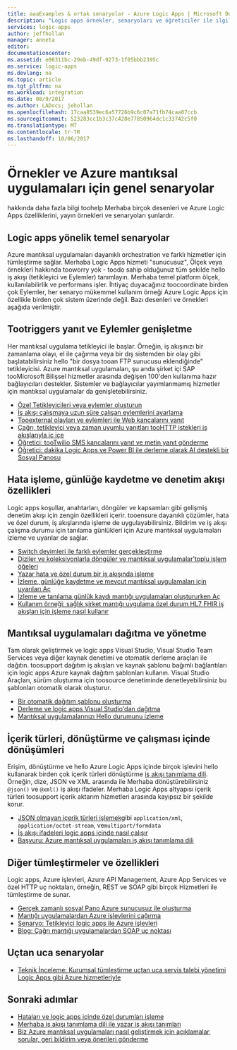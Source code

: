 ```yaml
---
title: aaaExamples & ortak senaryolar - Azure Logic Apps | Microsoft Docs
description: "Logic apps örnekler, senaryoları ve öğreticiler ile ilgili daha fazla bilgi edinin"
services: logic-apps
author: jeffhollan
manager: anneta
editor: 
documentationcenter: 
ms.assetid: e06311bc-29eb-49df-9273-1f05bbb2395c
ms.service: logic-apps
ms.devlang: na
ms.topic: article
ms.tgt_pltfrm: na
ms.workload: integration
ms.date: 08/9/2017
ms.author: LADocs; jehollan
ms.openlocfilehash: 17caa8539ec6a57726b9c6c07a71fb74caa07ccb
ms.sourcegitcommit: 523283cc1b3c37c428e77850964dc1c33742c5f0
ms.translationtype: MT
ms.contentlocale: tr-TR
ms.lasthandoff: 10/06/2017
---
```

# <a name="examples-and-common-scenarios-for-azure-logic-apps"></a>Örnekler ve Azure mantıksal uygulamaları için genel senaryolar

hakkında daha fazla bilgi toohelp Merhaba birçok desenleri ve Azure Logic Apps özelliklerini, yayın örnekleri ve senaryoları şunlardır.

## <a name="key-scenarios-for-logic-apps"></a>Logic apps yönelik temel senaryolar

Azure mantıksal uygulamaları dayanıklı orchestration ve farklı hizmetler için tümleştirme sağlar. Merhaba Logic Apps hizmeti "sunucusuz", Ölçek veya örnekleri hakkında tooworry yok - toodo sahip olduğunuz tüm şekilde hello iş akışı (tetikleyici ve Eylemler) tanımlayın. Merhaba temel platform ölçek, kullanılabilirlik ve performans işler. İhtiyaç duyacağınız toocoordinate birden çok Eylemler, her senaryo mükemmel kullanım örneği Azure Logic Apps için özellikle birden çok sistem üzerinde değil. Bazı desenleri ve örnekleri aşağıda verilmiştir.

## <a name="respond-tootriggers-and-extend-actions"></a>Tootriggers yanıt ve Eylemler genişletme

Her mantıksal uygulama tetikleyici ile başlar. Örneğin, iş akışınızı bir zamanlama olayı, el ile çağırma veya bir dış sistemden bir olay gibi başlatabilirsiniz hello "bir dosya tooan FTP sunucusu eklendiğinde" tetikleyicisi. Azure mantıksal uygulamaları, şu anda şirket içi SAP tooMicrosoft Bilişsel hizmetler arasında değişen 100'den kullanıma hazır bağlayıcıları destekler. Sistemler ve bağlayıcılar yayımlanmamış hizmetler için mantıksal uygulamalar da genişletebilirsiniz.

* [Özel Tetikleyicileri veya eylemler oluşturun](../logic-apps/logic-apps-create-api-app.md)
* [İş akışı çalışmaya uzun süre çalışan eylemlerini ayarlama](../logic-apps/logic-apps-create-api-app.md)
* [Tooexternal olayları ve eylemleri ile Web kancalarını yanıt](../logic-apps/logic-apps-create-api-app.md)
* [Çağrı, tetikleyici veya zaman uyumlu yanıtları tooHTTP istekleri iş akışlarıyla iç içe](../logic-apps/logic-apps-http-endpoint.md)
* [Öğretici: tooTwilio SMS kancalarını yanıt ve metin yanıt gönderme](https://channel9.msdn.com/Blogs/Windows-Azure/Azure-Logic-Apps-Walkthrough-Webhook-Functions-and-an-SMS-Bot)
* [Öğretici: dakika Logic Apps ve Power BI ile derleme olarak AI destekli bir Sosyal Panosu](http://aka.ms/logicappsdemo)

## <a name="error-handling-logging-and-control-flow-capabilities"></a>Hata işleme, günlüğe kaydetme ve denetim akışı özellikleri

Logic apps koşullar, anahtarları, döngüler ve kapsamları gibi gelişmiş denetim akışı için zengin özellikleri içerir. tooensure dayanıklı çözümler, hata ve özel durum, iş akışlarında işleme de uygulayabilirsiniz. Bildirim ve iş akışı çalışma durumu için tanılama günlükleri için Azure mantıksal uygulamaları izleme ve uyarılar de sağlar.

* [Switch deyimleri ile farklı eylemler gerçekleştirme](../logic-apps/logic-apps-switch-case.md)
* [Diziler ve koleksiyonlarla döngüler ve mantıksal uygulamalar'toplu işlem öğeleri](../logic-apps/logic-apps-loops-and-scopes.md)
* [Yazar hata ve özel durum bir iş akışında işleme](../logic-apps/logic-apps-exception-handling.md)
* [İzleme, günlüğe kaydetme ve mevcut mantıksal uygulamaları için uyarıları Aç](../logic-apps/logic-apps-monitor-your-logic-apps.md)
* [İzleme ve tanılama günlük kaydı mantığı uygulamaları oluştururken Aç](../logic-apps/logic-apps-monitor-your-logic-apps-oms.md)
* [Kullanım örneği: sağlık şirket mantığı uygulama özel durum HL7 FHIR iş akışları için işleme nasıl kullanır](../logic-apps/logic-apps-scenario-error-and-exception-handling.md)

## <a name="deploy-and-manage-logic-apps"></a>Mantıksal uygulamaları dağıtma ve yönetme

Tam olarak geliştirmek ve logic apps Visual Studio, Visual Studio Team Services veya diğer kaynak denetimi ve otomatik derleme araçları ile dağıtın. toosupport dağıtım iş akışları ve kaynak şablonu bağımlı bağlantıları için logic apps Azure kaynak dağıtım şablonları kullanın. Visual Studio Araçları, sürüm oluşturma için toosource denetiminde denetleyebilirsiniz bu şablonları otomatik olarak oluşturur.

* [Bir otomatik dağıtım şablonu oluşturma](../logic-apps/logic-apps-create-deploy-template.md)
* [Derleme ve logic apps Visual Studio'dan dağıtma](../logic-apps/logic-apps-deploy-from-vs.md)
* [Mantıksal uygulamalarınızı Hello durumunu izleme](../logic-apps/logic-apps-monitor-your-logic-apps.md)

## <a name="content-types-conversions-and-transformations-within-a-run"></a>İçerik türleri, dönüştürme ve çalışması içinde dönüşümleri

Erişim, dönüştürme ve hello Azure Logic Apps içinde birçok işlevini hello kullanarak birden çok içerik türleri dönüştürme [iş akışı tanımlama dili](http://aka.ms/logicappsdocs). Örneğin, dize, JSON ve XML arasında ile Merhaba dönüştürebilirsiniz `@json()` ve `@xml()` iş akışı ifadeler. Merhaba Logic Apps altyapısı içerik türleri toosupport içerik aktarım hizmetleri arasında kayıpsız bir şekilde korur.

* [JSON olmayan içerik türleri işlemek](../logic-apps/logic-apps-content-type.md)gibi `application/xml`, `application/octet-stream`, ve`multipart/formdata`
* [İş akışı ifadeleri logic apps içinde nasıl çalışır](../logic-apps/logic-apps-author-definitions.md)
* [Başvuru: Azure mantıksal uygulamaları iş akışı tanımlama dili](http://aka.ms/logicappsdocs)

## <a name="other-integrations-and-capabilities"></a>Diğer tümleştirmeler ve özellikleri

Logic apps, Azure işlevleri, Azure API Management, Azure App Services ve özel HTTP uç noktaları, örneğin, REST ve SOAP gibi birçok Hizmetleri ile tümleştirme de sunar.

* [Gerçek zamanlı sosyal Pano Azure sunucusuz ile oluşturma](../logic-apps/logic-apps-scenario-social-serverless.md)
* [Mantığı uygulamalardan Azure işlevlerini çağırma](../logic-apps/logic-apps-azure-functions.md)
* [Senaryo: Tetikleyici logic apps ile Azure işlevleri](../logic-apps/logic-apps-scenario-function-sb-trigger.md)
* [Blog: Çağrı mantığı uygulamalardan SOAP uç noktası](https://blogs.msdn.microsoft.com/logicapps/2016/04/07/using-soap-services-with-logic-apps/)

## <a name="end-to-end-scenarios"></a>Uçtan uca senaryolar

* [Teknik İnceleme: Kurumsal tümleştirme uçtan uca servis talebi yönetimi Logic Apps gibi Azure hizmetleriyle](https://aka.ms/enterprise-integration-e2e-case-management-utilities-logic-apps)

## <a name="next-steps"></a>Sonraki adımlar

- [Hataları ve logic apps içinde özel durumları işleme](../logic-apps/logic-apps-exception-handling.md)
- [Merhaba iş akışı tanımlama dili ile yazar iş akışı tanımları](../logic-apps/logic-apps-author-definitions.md)
- [Biz Azure mantıksal uygulamaları nasıl geliştirmek için açıklamalar, sorular, geri bildirim veya önerileri gönderme](https://feedback.azure.com/forums/287593-logic-apps)